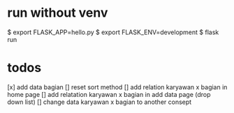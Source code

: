 # run without venv

$ export FLASK_APP=hello.py
$ export FLASK_ENV=development
\$ flask run

# todos

[x] add data bagian
[] reset sort method
[] add relation karyawan x bagian in home page
[] add relatation karyawan x bagian in add data page (drop down list)
[] change data karyawan x bagian to another consept
